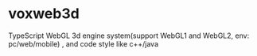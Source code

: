 # voxweb3d
TypeScript WebGL 3d engine system(support WebGL1 and WebGL2, env: pc/web/mobile) , and code style like c++/java
